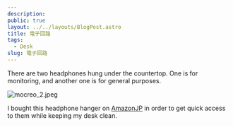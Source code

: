 ```yaml
---
description:
public: true
layout: ../../layouts/BlogPost.astro
title: 電子回路
tags:
  - Desk
slug: 電子回路
---
```



There are two headphones hung under the countertop. One is for monitoring, and another one is for general purposes.

![mocreo_2.jpeg](/posts/mocreo_mocreo-2-jpeg.jpg)

I bought this headphone hanger on [AmazonJP](https://amzn.to/3L0rD8g) in order to get quick access to them while keeping my desk clean.
